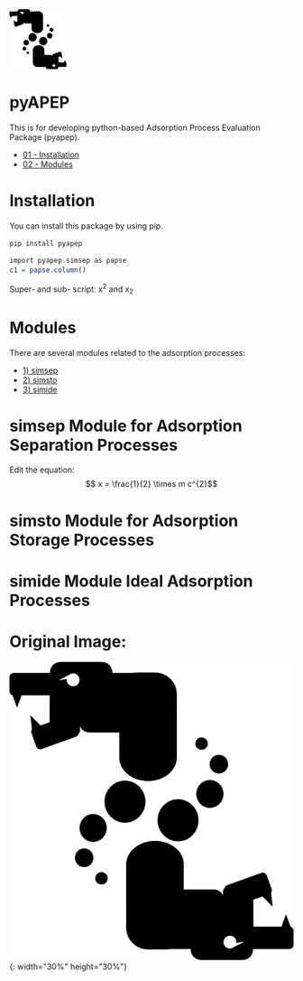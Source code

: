 
<img src="/img/pyapep_logo01.png" width="20%" height="20%">


# pyAPEP
This is for developing python-based Adsorption Process Evaluation Package (pyapep).

- [01 - Installation](https://github.com/sebyga/pyAPEP_v0_0_5#Installation)
- [02 - Modules](https://github.com/sebyga/pyAPEP_v0_0_5#Modules)


# Installation
You can install this package by using pip.
``` r
pip install pyapep
```

``` r
import pyapep.simsep as papse
c1 = papse.column()
```

Super- and sub- script: x<sup>2</sup> and x<sub>2</sub>

# Modules
There are several modules related to the adsorption processes:
- [1) simsep](https://github.com/sebyga/pyAPEP_v0_0_5#simsep-Module-for-Adsorption-Separation-Processes)
- [2) simsto](https://github.com/sebyga/pyAPEP_v0_0_5#simsto-Module-for-Adsorption-Storage-Processes)
- [3) simide](https://github.com/sebyga/pyAPEP_v0_0_5#simide-Module-Ideal-Adsorption-Processes)

# simsep Module for Adsorption Separation Processes

Edit the equation:
$$ x = \frac{1}{2} \times m c^{2}$$

# simsto Module for Adsorption Storage Processes

# simide Module Ideal Adsorption Processes


# Original Image:

![icon_pyapep](/img/pyapep_logo01.png){: width="30%" height="30%"}
